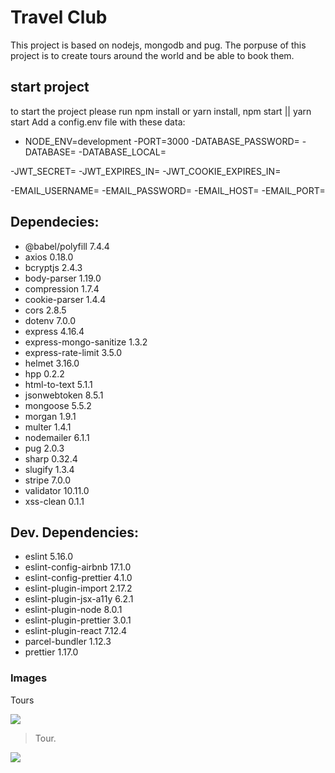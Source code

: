 # Travel Club 

This project is based on nodejs, mongodb and pug. 
The porpuse of this project is to create tours around the world and be able to book them. 

## start project 
to start the project please run npm install or yarn install, 
npm start || yarn start 
Add a config.env file with these data: 
- NODE_ENV=development
-PORT=3000
-DATABASE_PASSWORD=
-DATABASE= 
-DATABASE_LOCAL= 

-JWT_SECRET=
-JWT_EXPIRES_IN=
-JWT_COOKIE_EXPIRES_IN=

-EMAIL_USERNAME=
-EMAIL_PASSWORD=
-EMAIL_HOST=
-EMAIL_PORT=

## Dependecies:

- @babel/polyfill 7.4.4
- axios 0.18.0
-    bcryptjs 2.4.3
-    body-parser 1.19.0
-    compression 1.7.4
-    cookie-parser 1.4.4
-    cors 2.8.5
-    dotenv 7.0.0
-    express 4.16.4
-    express-mongo-sanitize 1.3.2
-    express-rate-limit 3.5.0
-    helmet 3.16.0
-    hpp 0.2.2
-    html-to-text 5.1.1
-    jsonwebtoken 8.5.1
-    mongoose 5.5.2
-    morgan 1.9.1
-    multer 1.4.1
-    nodemailer 6.1.1
-    pug 2.0.3
-    sharp 0.32.4
-    slugify 1.3.4
-    stripe 7.0.0
-    validator 10.11.0
-    xss-clean 0.1.1

## Dev. Dependencies: 
- eslint 5.16.0
- eslint-config-airbnb 17.1.0
- eslint-config-prettier 4.1.0
- eslint-plugin-import 2.17.2
- eslint-plugin-jsx-a11y 6.2.1
- eslint-plugin-node 8.0.1
- eslint-plugin-prettier 3.0.1
- eslint-plugin-react 7.12.4
- parcel-bundler 1.12.3
- prettier 1.17.0



### Images

Tours

![](https://github.com/julidavi777/tours-project/blob/main/Screenshots/tours.png?raw=true)


>Tour.

![](https://github.com/julidavi777/tours-project/blob/main/Screenshots/showTour.png?raw=true)




